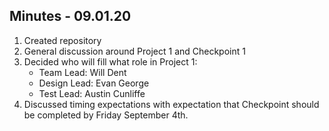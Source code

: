 ## Minutes - 09.01.20

1. Created repository
2. General discussion around Project 1 and Checkpoint 1
3. Decided who will fill what role in Project 1:
	- Team Lead: Will Dent
	- Design Lead: Evan George
	- Test Lead: Austin Cunliffe
4. Discussed timing expectations with expectation that Checkpoint should be completed by Friday September  4th.